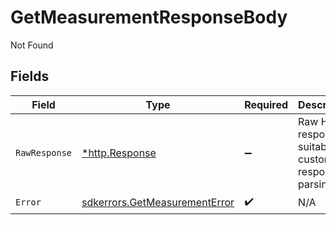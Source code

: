 # GetMeasurementResponseBody

Not Found


## Fields

| Field                                                                       | Type                                                                        | Required                                                                    | Description                                                                 |
| --------------------------------------------------------------------------- | --------------------------------------------------------------------------- | --------------------------------------------------------------------------- | --------------------------------------------------------------------------- |
| `RawResponse`                                                               | [*http.Response](https://pkg.go.dev/net/http#Response)                      | :heavy_minus_sign:                                                          | Raw HTTP response; suitable for custom response parsing                     |
| `Error`                                                                     | [sdkerrors.GetMeasurementError](../../models/errors/getmeasurementerror.md) | :heavy_check_mark:                                                          | N/A                                                                         |